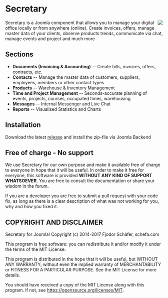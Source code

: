 # Secretary

<img align="right" src="https://raw.githubusercontent.com/schefa/Secretary/master/media/images/secretary_medium_logo.png?token=AJUwgcJSPlMjH9MhBoh6ojWt0tjP9o2zks5aTVjPwA%3D%3D">
Secretary is a Joomla component that allows you to manage your digital office locally or from anywhere (online). Create invoices, offers, manage master data of your clients, observe products trends, communicate via chat, manage events and project and much more

## Sections
- **Documents (Invoicing & Accounting)**
-- Create bills, invoices, offers, contracts, etc.
- **Contacts**
-- Manage the master data of customers, suppliers, employees, members or other contact types
- **Products**
-- Warehouse & Inventory Management
- **Time and Project Management**
-- Seconds-accurate planning of events, projects, courses, occupated times, warehousing
- **Messages**
-- Internal Messenger and Live Chat
- **Reports**
-- Visualised Statistics and Charts

## Installation

Download the latest <a href="https://github.com/schefa/Secretary/releases">release</a> and install the zip-file via Joomla Backend

## Free of charge - No support

We use Secretary for our own purpose and make it available free of charge to everyone in hope that it will be useful. 
In order to make it free for everyone, this software is provided **WITHOUT ANY KIND OF SUPPORT WHATSOEVER**. You are free to consult the documentation or share your wisdom in the forum.

If you are a developer you are free to submit a pull request with your code fix, as long as there is a clear description of what was not working for you, why and how you fixed it.

## COPYRIGHT AND DISCLAIMER
Secretary for Joomla! Copyright (c) 2014-2017 Fjodor Schäfer, schefa.com

This program is free software: you can redistribute it and/or modify it under the terms of the MIT License.

This program is distributed in the hope that it will be useful, but WITHOUT ANY WARRANTY; without even the implied warranty of MERCHANTABILITY or FITNESS FOR A PARTICULAR PURPOSE. See the MIT License for more details.

You should have received a copy of the MIT License along with this program. If not, see https://opensource.org/licenses/MIT.
